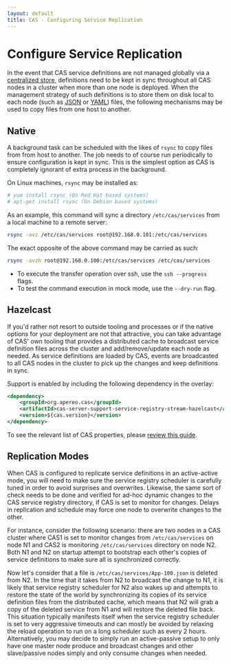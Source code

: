 ```yaml
---
layout: default
title: CAS - Configuring Service Replication
---
```


# Configure Service Replication

In the event that CAS service definitions are not managed globally via a [centralized store](Service-Management.html), 
definitions need to be kept in sync throughout all CAS nodes in a cluster when more than one node is deployed. 
When the management strategy of such definitions is to store them on disk local to each node (such as [JSON](JSON-Service-Management.html) or [YAML](YAML-Service-Management.html)) files, 
the following mechanisms may be used to copy files from one host to another.

## Native

A background task can be scheduled with the likes of `rsync` to copy files from from host to another. 
The job needs to of course run periodically to ensure configuration is kept in sync. 
This is the simplest option as CAS is completely ignorant of extra process in the background.

On Linux machines, `rsync` may be installed as:

```bash
# yum install rsync (On Red Hat based systems)
# apt-get install rsync (On Debian based systems)
```

As an example, this command will sync a directory `/etc/cas/services` from a local machine to a remote server:

```bash
rsync -avz /etc/cas/services root@192.168.0.101:/etc/cas/services
```

The exact opposite of the above command may be carried as such:

```bash
rsync -avzh root@192.168.0.100:/etc/cas/services /etc/cas/services
```

- To execute the transfer operation over ssh, use the `ssh --progress` flags.
- To test the command execution in mock mode, use the `--dry-run` flag.

## Hazelcast

If you'd rather not resort to outside tooling and processes or if the native options for your 
deployment are not that attractive, you can take advantage of CAS' own tooling that provides a 
distributed cache to broadcast service definition files across the cluster and add/remove/update 
each node as needed. As service definitions are loaded by CAS, events are broadcasted to all 
CAS nodes in the cluster to pick up the changes and keep definitions in sync. 

Support is enabled by including the following dependency in the overlay:

```xml
<dependency>
    <groupId>org.apereo.cas</groupId>
    <artifactId>cas-server-support-service-registry-stream-hazelcast</artifactId>
    <version>${cas.version}</version>
</dependency>
```

To see the relevant list of CAS properties, please [review this guide](../configuration/Configuration-Properties.html#service-registry-replication-hazelcast).

## Replication Modes

When CAS is configured to replicate service definitions in an active-active mode, you will need to make sure the service registry scheduler is carefully tuned in order to avoid surprises and overwrites. Likewise, the same sort of check needs to be done and verified for ad-hoc dynamic changes to the CAS service registry directory, if CAS is set to monitor for changes. Delays in replication and schedule may force one node to overwrite changes to the other. 

For instance, consider the following scenario: there are two nodes in a CAS cluster where CAS1 is set to monitor changes from `/etc/cas/services` on node N1 and CAS2 is monitoring `/etc/cas/services` directory on node N2. Both N1 and N2 on startup attempt to bootstrap each other's copies of service definitions to make sure all is synchronized correctly. 

Now let's consider that a file is `/etc/cas/services/App-100.json` is deleted from N2. In the time that it takes from N2 to broadcast the change to N1, it is likely that service registry scheduler for N2 also wakes up and attempts to restore the state of the world by synchronizing its copies of its service definition files from the distributed cache, which means that N2 will grab a copy of the deleted service from N1 and will restore the deleted file back. This situation typically manifests itself when the service registry scheduler is set to very aggressive timeouts and can mostly be avoided by relaxing the reload operation to run on a long scheduler such as every 2 hours. Alternatively, you may decide to simply run an active-passive setup to only have one master node produce and broadcast changes and other slave/passive nodes simply and only consume changes when needed.
